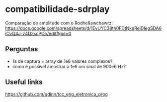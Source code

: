 # compatibilidade-sdrplay

Comparação de amplitude com o Rodhe&swchawrz: https://docs.google.com/spreadsheets/d/1EvUYC38th0FDtNkgReiDIegSDA6iOvQ4J-z4D2scPOo/edit#gid=0

## Perguntas
* 1s de captura = array de 1e6 valores complexos?
* como é possível amostrar à 1e6 um sinal de 900e6 Hz?


## Useful links
https://github.com/gdinn/tcc_eng_eletronica_prog